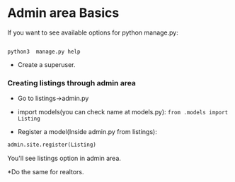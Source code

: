 # Admin area Basics

If you want to see available options for python manage.py:

```shell script

python3  manage.py help
````

* Create a superuser.

### Creating listings through admin area

* Go to listings->admin.py

* import models(you can check name at models.py):
```from .models import Listing```

* Register a model(Inside admin.py from listings):

```python
admin.site.register(Listing)
```

You'll see listings option in admin area.

*Do the same for realtors.